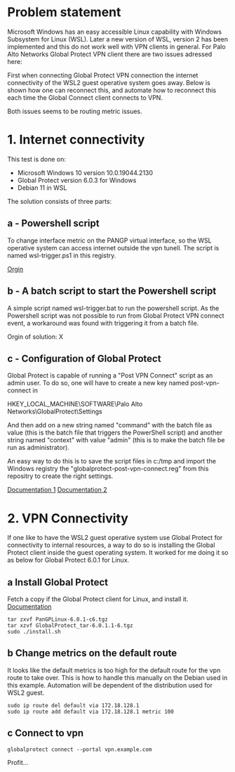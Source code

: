 # Problem statement

Microsoft Windows has an easy accessible Linux capability with Windows Subsystem for Linux (WSL). Later a new version of WSL, version 2 has been implemented and this do not work well with VPN clients in general. For Palo Alto Networks Global Protect VPN client there are two issues adressed here:

First when connecting Global Protect VPN connection the internet connectivity of the WSL2 guest operative system goes away. Below is shown how one can reconnect this, and automate how to reconnect this each time the Global Connect client connects to VPN.

Both issues seems to be routing metric issues.

# 1. Internet connectivity

This test is done on:
- Microsoft Windows 10 version 10.0.19044.2130
- Global Protect version 6.0.3 for Windows
- Debian 11 in WSL 

The solution consists of three parts:

## a - Powershell script 

To change interface metric on the PANGP virtual interface, so the WSL operative system can access internet outside the vpn tunell. The script is named wsl-trigger.ps1 in this registry.

[Orgin](https://github.com/microsoft/WSL/issues/5068#issuecomment-1268171185)

## b - A batch script to start the Powershell script

A simple script named wsl-trigger.bat to run the powershell script. As the Powershell script was not possible to run from Global Protect VPN connect event, a workaround was found with triggering it from a batch file.

Orgin of solution: X

## c - Configuration of Global Protect 

Global Protect is capable of running a "Post VPN Connect" script as an admin user. To do so, one will have to create a new key named post-vpn-connect in 

HKEY_LOCAL_MACHINE\SOFTWARE\Palo Alto Networks\GlobalProtect\Settings

And then add on a new string named "command" with the batch file as value (this is the batch file that triggers the PowerShell script)
and another string named "context" with value "admin" (this is to make the batch file be run as administrator).

An easy way to do this is to save the script files in c:/tmp and import the Windows registry the "globalprotect-post-vpn-connect.reg" from this repositry to create the right settings.  

[Documentation 1](https://docs.paloaltonetworks.com/globalprotect/9-1/globalprotect-admin/globalprotect-apps/deploy-app-settings-transparently/deploy-app-settings-to-windows-endpoints/deploy-scripts-using-the-windows-registry#id3084dca9-6653-47b8-8154-598a4099049d) 
[Documentation 2](https://docs.paloaltonetworks.com/globalprotect/9-1/globalprotect-admin/globalprotect-apps/deploy-app-settings-transparently/customizable-app-settings/script-deployment-options)


# 2. VPN Connectivity

If one like to have the WSL2 guest operative system use Global Protect for connectivity to internal resources, a way to do so is installing the Global Protect client inside the guest operating system. It worked for me doing it so as below for Global Protect 6.0.1 for Linux. 
## a Install Global Protect

Fetch a copy if the Global Protect client for Linux, and install it. [Documentation](https://docs.paloaltonetworks.com/globalprotect/5-1/globalprotect-app-user-guide/globalprotect-app-for-linux/use-the-globalprotect-app-for-linux)

```
tar zxvf PanGPLinux-6.0.1-c6.tgz
tar xzvf GlobalProtect_tar-6.0.1.1-6.tgz
sudo ./install.sh
```
## b Change metrics on the default route

It looks like the default metrics is too high for the default route for the vpn route to take over. This is how to handle this manually on the Debian used in this example. Automation will be dependent of the distribution used for WSL2 guest. 

```
sudo ip route del default via 172.18.128.1
sudo ip route add default via 172.18.128.1 metric 100
```
 

## c Connect to vpn
```
globalprotect connect --portal vpn.example.com
```

Profit...
